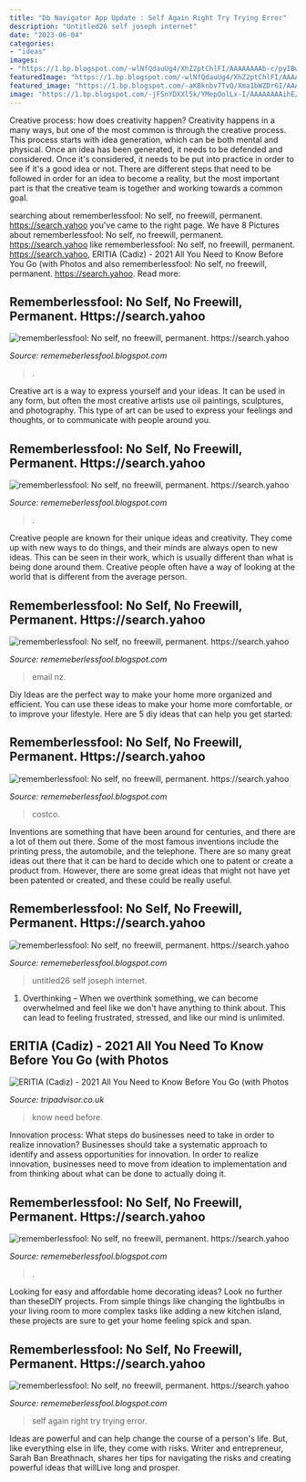 ```yaml
---
title: "Db Navigator App Update : Self Again Right Try Trying Error"
description: "Untitled26 self joseph internet"
date: "2023-06-04"
categories:
- "ideas"
images:
- "https://1.bp.blogspot.com/-wlNfQdauUg4/XhZ2ptChlFI/AAAAAAAAb-c/pyIBwh-72Zo48OAePgTl59L97BebfaNdACLcBGAsYHQ/s320/Untitled152.png"
featuredImage: "https://1.bp.blogspot.com/-wlNfQdauUg4/XhZ2ptChlFI/AAAAAAAAb-c/pyIBwh-72Zo48OAePgTl59L97BebfaNdACLcBGAsYHQ/s320/Untitled152.png"
featured_image: "https://1.bp.blogspot.com/-aKBknbv7TvQ/Xma1bWZDr6I/AAAAAAAAejU/ytOqCI1gbEQ9XLe0dpJ02qJvmIIiQTaaACLcBGAsYHQ/s1600/Untitled1344.png"
image: "https://1.bp.blogspot.com/-jFSnYDXXl5k/YMepOolLx-I/AAAAAAAAihE/3A2PEZTT7mE6qlXQnIdSnmQDTpzQiZ9OACLcBGAsYHQ/w1200-h630-p-k-no-nu/15726345430935535616_20210608202334_1.png"
---
```



Creative process: how does creativity happen?
Creativity happens in a many ways, but one of the most common is through the creative process. This process starts with idea generation, which can be both mental and physical. Once an idea has been generated, it needs to be defended and considered. Once it's considered, it needs to be put into practice in order to see if it's a good idea or not. There are different steps that need to be followed in order for an idea to become a reality, but the most important part is that the creative team is together and working towards a common goal.

	

		
searching about rememberlessfool: No self, no freewill, permanent. https://search.yahoo you've came to the right page. We have 8 Pictures about rememberlessfool: No self, no freewill, permanent. https://search.yahoo like rememberlessfool: No self, no freewill, permanent. https://search.yahoo, ERITIA (Cadiz) - 2021 All You Need to Know Before You Go (with Photos and also rememberlessfool: No self, no freewill, permanent. https://search.yahoo. Read more:
		
    
## Rememberlessfool: No Self, No Freewill, Permanent. Https://search.yahoo

<img loading=lazy src="https://1.bp.blogspot.com/-aKBknbv7TvQ/Xma1bWZDr6I/AAAAAAAAejU/ytOqCI1gbEQ9XLe0dpJ02qJvmIIiQTaaACLcBGAsYHQ/s1600/Untitled1344.png" onerror="this.onerror=null;this.src='https://tse4.mm.bing.net/th?id=OIP.6yuxTgZ4T7jFZAmIXr6ohAHaEK&amp;pid=15.1';" alt="rememberlessfool: No self, no freewill, permanent. https://search.yahoo">

_Source: rememeberlessfool.blogspot.com_

>. 

	

Creative art is a way to express yourself and your ideas. It can be used in any form, but often the most creative artists use oil paintings, sculptures, and photography. This type of art can be used to express your feelings and thoughts, or to communicate with people around you.

    
## Rememberlessfool: No Self, No Freewill, Permanent. Https://search.yahoo

<img loading=lazy src="https://1.bp.blogspot.com/-jFSnYDXXl5k/YMepOolLx-I/AAAAAAAAihE/3A2PEZTT7mE6qlXQnIdSnmQDTpzQiZ9OACLcBGAsYHQ/w1200-h630-p-k-no-nu/15726345430935535616_20210608202334_1.png" onerror="this.onerror=null;this.src='https://tse3.mm.bing.net/th?id=OIP.MWWZNYGuLVV9qhrMQfn0CQHaD4&amp;pid=15.1';" alt="rememberlessfool: No self, no freewill, permanent. https://search.yahoo">

_Source: rememeberlessfool.blogspot.com_

>. 

	

Creative people are known for their unique ideas and creativity. They come up with new ways to do things, and their minds are always open to new ideas. This can be seen in their work, which is usually different than what is being done around them. Creative people often have a way of looking at the world that is different from the average person.

    
## Rememberlessfool: No Self, No Freewill, Permanent. Https://search.yahoo

<img loading=lazy src="https://1.bp.blogspot.com/-6dFF4bQL6SM/Xjn76fqlz4I/AAAAAAAAcVg/xSssdHnm5QI4AZUU-_x8qUQHW7Bf4uROwCLcBGAsYHQ/s1600/Untitled303.png" onerror="this.onerror=null;this.src='https://tse2.mm.bing.net/th?id=OIP.IaB9HBExZ_DmzdE8p7Rz2AHaEK&amp;pid=15.1';" alt="rememberlessfool: No self, no freewill, permanent. https://search.yahoo">

_Source: rememeberlessfool.blogspot.com_

>email nz. 

	

Diy Ideas are the perfect way to make your home more organized and efficient. You can use these ideas to make your home more comfortable, or to improve your lifestyle. Here are 5 diy ideas that can help you get started: 

    
## Rememberlessfool: No Self, No Freewill, Permanent. Https://search.yahoo

<img loading=lazy src="https://1.bp.blogspot.com/-uouw89lUZhQ/XkB9xK9bqdI/AAAAAAAAciY/PIhD9jV8iAoUBCZPeVP0DAR087rPsdAPACLcBGAsYHQ/s320/Untitled415.png" onerror="this.onerror=null;this.src='https://tse4.mm.bing.net/th?id=OIP.BG5bv_CeYstTpJgxs0E5ugAAAA&amp;pid=15.1';" alt="rememberlessfool: No self, no freewill, permanent. https://search.yahoo">

_Source: rememeberlessfool.blogspot.com_

>costco. 

	

Inventions are something that have been around for centuries, and there are a lot of them out there. Some of the most famous inventions include the printing press, the automobile, and the telephone. There are so many great ideas out there that it can be hard to decide which one to patent or create a product from. However, there are some great ideas that might not have yet been patented or created, and these could be really useful.

    
## Rememberlessfool: No Self, No Freewill, Permanent. Https://search.yahoo

<img loading=lazy src="https://1.bp.blogspot.com/-VKVdKPNYr1k/XdsxY-qw_RI/AAAAAAAAbjE/uOjTYLXZ5okYkX9Wk3P6fkpWtqLBFxaXgCLcBGAsYHQ/s1600/Untitled26.png" onerror="this.onerror=null;this.src='https://tse3.mm.bing.net/th?id=OIP.visvmiZtqhtqxxsy-C1-qgHaEK&amp;pid=15.1';" alt="rememberlessfool: No self, no freewill, permanent. https://search.yahoo">

_Source: rememeberlessfool.blogspot.com_

>untitled26 self joseph internet. 

	

1) Overthinking – When we overthink something, we can become overwhelmed and feel like we don't have anything to think about. This can lead to feeling frustrated, stressed, and like our mind is unlimited.

    
## ERITIA (Cadiz) - 2021 All You Need To Know Before You Go (with Photos

<img loading=lazy src="https://media-cdn.tripadvisor.com/media/photo-s/12/65/6d/a0/fachada.jpg" onerror="this.onerror=null;this.src='https://tse1.mm.bing.net/th?id=OIP.tjnQ9NLBrE3ce-IUnc3nNQAAAA&amp;pid=15.1';" alt="ERITIA (Cadiz) - 2021 All You Need to Know Before You Go (with Photos">

_Source: tripadvisor.co.uk_

>know need before. 

	

Innovation process: What steps do businesses need to take in order to realize innovation?
Businesses should take a systematic approach to identify and assess opportunities for innovation. In order to realize innovation, businesses need to move from ideation to implementation and from thinking about what can be done to actually doing it.

    
## Rememberlessfool: No Self, No Freewill, Permanent. Https://search.yahoo

<img loading=lazy src="https://1.bp.blogspot.com/-wlNfQdauUg4/XhZ2ptChlFI/AAAAAAAAb-c/pyIBwh-72Zo48OAePgTl59L97BebfaNdACLcBGAsYHQ/s320/Untitled152.png" onerror="this.onerror=null;this.src='https://tse2.mm.bing.net/th?id=OIP.ULQN7FQ90Uw_xCuP-QejVgAAAA&amp;pid=15.1';" alt="rememberlessfool: No self, no freewill, permanent. https://search.yahoo">

_Source: rememeberlessfool.blogspot.com_

>. 

	

Looking for easy and affordable home decorating ideas? Look no further than theseDIY projects. From simple things like changing the lightbulbs in your living room to more complex tasks like adding a new kitchen island, these projects are sure to get your home feeling spick and span.

    
## Rememberlessfool: No Self, No Freewill, Permanent. Https://search.yahoo

<img loading=lazy src="https://1.bp.blogspot.com/-lwbL2WXJGWo/XlG4oeu9XKI/AAAAAAAAdcY/ONOnPrDogoIPeJZVKNvqZlDPNkIjUGnGgCLcBGAsYHQ/s1600/Untitled718.png" onerror="this.onerror=null;this.src='https://tse1.mm.bing.net/th?id=OIP.COvY9FyVJEjBDWJby-DBJAHaEK&amp;pid=15.1';" alt="rememberlessfool: No self, no freewill, permanent. https://search.yahoo">

_Source: rememeberlessfool.blogspot.com_

>self again right try trying error. 

	

Ideas are powerful and can help change the course of a person's life. But, like everything else in life, they come with risks. Writer and entrepreneur, Sarah Ban Breathnach, shares her tips for navigating the risks and creating powerful ideas that willLive long and prosper.

